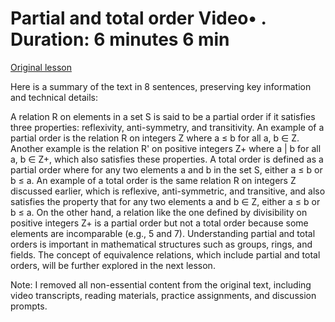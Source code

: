 # Partial and total order Video• . Duration: 6 minutes 6 min

[Original lesson](https://www.coursera.org/learn/uol-discrete-mathematics/lecture/s2lTU/partial-and-total-order)

Here is a summary of the text in 8 sentences, preserving key information and technical details:

A relation R on elements in a set S is said to be a partial order if it satisfies three properties: reflexivity, anti-symmetry, and transitivity. An example of a partial order is the relation R on integers Z where a ≤ b for all a, b ∈ Z. Another example is the relation R' on positive integers Z+ where a | b for all a, b ∈ Z+, which also satisfies these properties. A total order is defined as a partial order where for any two elements a and b in the set S, either a ≤ b or b ≤ a. An example of a total order is the same relation R on integers Z discussed earlier, which is reflexive, anti-symmetric, and transitive, and also satisfies the property that for any two elements a and b ∈ Z, either a ≤ b or b ≤ a. On the other hand, a relation like the one defined by divisibility on positive integers Z+ is a partial order but not a total order because some elements are incomparable (e.g., 5 and 7). Understanding partial and total orders is important in mathematical structures such as groups, rings, and fields. The concept of equivalence relations, which include partial and total orders, will be further explored in the next lesson.

Note: I removed all non-essential content from the original text, including video transcripts, reading materials, practice assignments, and discussion prompts.

